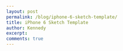 ```yaml
---
layout: post
permalink: /blog/iphone-6-sketch-template/
title: iPhone 6 Sketch Template
author: Kennedy
excerpt:
comments: true
---
```

